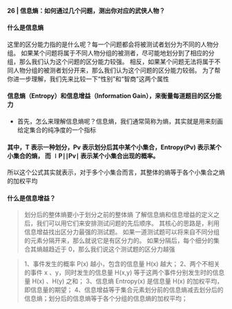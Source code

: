 #### 26 | 信息熵：如何通过几个问题，测出你对应的武侠人物？
#### 什么是信息熵
这里的区分能力指的是什么呢？每一个问题都会将被测试者划分为不同的人物分组。
如果某个问题将属于不同人物分组的被测者，尽可能地划分到了相应的分组，那么我们认为这个问题的区分能力较强。
相反，如果某个问题无法将属于不同人物分组的被测者划分开来，那么我们认为这个问题的区分能力较弱。
为了帮你进一步理解，我们先来比较一下“性别”和“智商”这两个属性

#### 信息熵（Entropy）和信息增益（Information Gain），来衡量每道题目的区分能力
* 首先，怎么来理解信息熵呢？信息熵，我们通常简称为熵，其实就是用来刻画给定集合的纯净度的一个指标

#### 其中，T 表示一种划分，Pv​ 表示划分后其中某个小集合，Entropy(Pv​) 表示某个小集合的熵， 而 ∣P∣∣Pv∣​ 表示某个小集合出现的概率。
所以这个公式其实就表示，对于多个小集合而言，其整体的熵等于各个小集合之熵的加权平均

#### 什么是信息增益？
> 划分后的整体熵要小于划分之前的整体熵
了解信息熵和信息增益的定义之后，我们可以用它们来安排测试问题的先后顺序。
其核心的思路是，利用信息增益找出区分力最强的测试题。
如果一道测试题可以将来自不同分组的元素分隔开来，那么就说它是有区分力的。
如果分隔后，每个细分的集合其熵越趋近于 0，那么我们说这个测试题的区分力越强

> 1、事件发生的概率 P(x) 越小，包含的信息量 H(x) 越大；
  2、两个不相关的事件 x 、y，同时发生的信息量 H(x,y) 等于这两个事件分别发生时的信息量 H(x) 、H(y) 之和；
  3、信息熵 Entropy(x) 是信息量 H(x) 的加权平均，即信息量的期望；
  4、信息增益等于集合元素划分前的信息熵减去划分后的信息熵；划分后的信息熵等于各个分组的信息熵的加权平均；